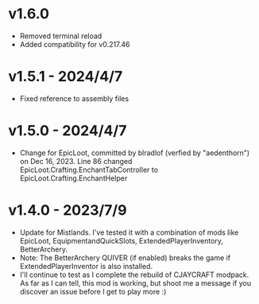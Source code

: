 # v1.6.0
- Removed terminal reload
- Added compatibility for v0.217.46

# v1.5.1 - 2024/4/7
- Fixed reference to assembly files

# v1.5.0 - 2024/4/7
- Change for EpicLoot, committed by blradlof (verfied by "aedenthorn") on Dec 16, 2023. Line 86 changed EpicLoot.Crafting.EnchantTabController to EpicLoot.Crafting.EnchantHelper

# v1.4.0 - 2023/7/9
- Update for Mistlands. I've tested it with a combination of mods like EpicLoot, EquipmentandQuickSlots, ExtendedPlayerInventory, BetterArchery. 
- Note: The BetterArchery QUIVER (if enabled) breaks the game if ExtendedPlayerInventor is also installed.
- I'll continue to test as I complete the rebuild of CJAYCRAFT modpack. As far as I can tell, this mod is working, but shoot me a message if you discover an issue before I get to play more :)